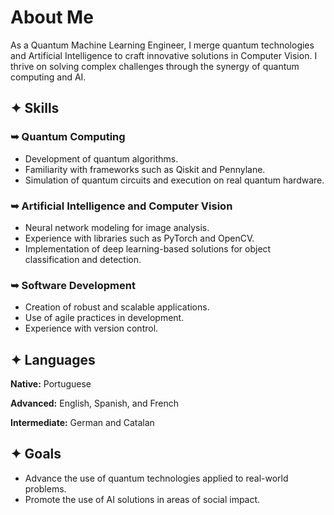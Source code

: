 # About Me

As a Quantum Machine Learning Engineer, I merge quantum technologies and Artificial Intelligence to craft innovative solutions in Computer Vision. I thrive on solving complex challenges through the synergy of quantum computing and AI.

## ✦ Skills

### ➥ Quantum Computing
- Development of quantum algorithms.
- Familiarity with frameworks such as Qiskit and Pennylane.
- Simulation of quantum circuits and execution on real quantum hardware.

### ➥ Artificial Intelligence and Computer Vision
- Neural network modeling for image analysis.
- Experience with libraries such as PyTorch and OpenCV.
- Implementation of deep learning-based solutions for object classification and detection.

### ➥ Software Development
- Creation of robust and scalable applications.
- Use of agile practices in development.
- Experience with version control.

## ✦ Languages

**Native:** Portuguese 

**Advanced:** English, Spanish, and French

**Intermediate:** German and Catalan

## ✦ Goals

- Advance the use of quantum technologies applied to real-world problems.
- Promote the use of AI solutions in areas of social impact.






